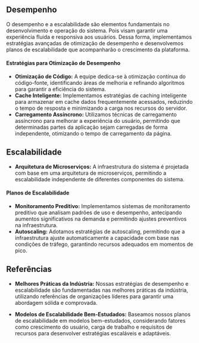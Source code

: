 ## Desempenho 
O desempenho e a escalabilidade são elementos fundamentais no desenvolvimento e operação do sistema. Pois visam garantir uma experiência fluida e responsiva aos usuários. Dessa forma, implementamos estratégias avançadas de otimização de desempenho e desenvolvemos planos de escalabilidade que acompanharão o crescimento da plataforma.

#### Estratégias para Otimização de Desempenho
- **Otimização de Código:**
A equipe dedica-se à otimização contínua do código-fonte, identificando áreas de melhoria e refinando algoritmos para garantir a eficiência do sistema.
- **Cache Inteligente:**
Implementamos estratégias de caching inteligente para armazenar em cache dados frequentemente acessados, reduzindo o tempo de resposta e minimizando a carga nos recursos do servidor.
- **Carregamento Assíncrono:**
Utilizamos técnicas de carregamento assíncrono para melhorar a experiência do usuário, permitindo que determinadas partes da aplicação sejam carregadas de forma independente, otimizando o tempo de carregamento da página.
## Escalabilidade

- **Arquitetura de Microserviços:**
A infraestrutura do sistema é projetada com base em uma arquitetura de microserviços, permitindo a escalabilidade independente de diferentes componentes do sistema.

#### Planos de Escalabilidade
- **Monitoramento Preditivo:**
Implementamos sistemas de monitoramento preditivo que analisam padrões de uso e desempenho, antecipando aumentos significativos na demanda e permitindo ajustes preventivos na infraestrutura.
- **Autoscaling:**
Adotamos estratégias de autoscaling, permitindo que a infraestrutura ajuste automaticamente a capacidade com base nas condições de tráfego, garantindo recursos adequados em momentos de pico.

## Referências
- **Melhores Práticas da Indústria:**
Nossas estratégias de desempenho e escalabilidade são fundamentadas nas melhores práticas da indústria, utilizando referências de organizações líderes para garantir uma abordagem sólida e comprovada.

- **Modelos de Escalabilidade Bem-Estudados:**
Baseamos nossos planos de escalabilidade em modelos bem-estudados, considerando fatores como crescimento do usuário, carga de trabalho e requisitos de recursos para desenvolver estratégias escaláveis e adaptáveis.